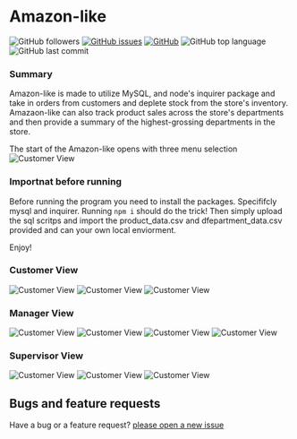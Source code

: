 # Amazon-like
![GitHub followers](https://img.shields.io/github/followers/cl33per?style=social)
[![GitHub issues](https://img.shields.io/github/issues/cl33per/Amazon-like)](https://github.com/cl33per/Amazon-like/issues)
[![GitHub](https://img.shields.io/github/license/cl33per/Amazon-like)](https://img.shields.io/github/license/cl33per/Amazon-like)
![GitHub top language](https://img.shields.io/github/languages/top/cl33per/Amazon-like)
![GitHub last commit](https://img.shields.io/github/last-commit/cl33per/Amazon-like)

### Summary

Amazon-like is made to utilize MySQL, and node's inquirer package and take in orders from customers and deplete stock from the store's inventory. Amazaon-like can also track product sales across the store's departments and then provide a summary of the highest-grossing departments in the store.

The start of the Amazon-like opens with three menu selection 
![Customer View](demo/MainMenu.png)

### Importnat before running

Before running the program you need to install the packages. Specififcly mysql and inquirer. 
Running `npm i` should do the trick! Then simply upload the sql scritps and import the product_data.csv and dfepartment_data.csv provided and can your own local enviorment.

Enjoy!

### Customer View
![Customer View](demo/CustomerView.png)
![Customer View](demo/ViewProductsCustomer.png)
![Customer View](demo/PlaceAnOrder.png)



### Manager View
![Customer View](demo/ManageMain.png)
![Customer View](demo/ManagerNewProduct.png)
![Customer View](demo/ManagerLowInventory.png)
![Customer View](demo/ManagerAddInventory.png)

### Supervisor View
![Customer View](demo/SupervisorMenu.png)
![Customer View](demo/SalesDepartment.png)
![Customer View](demo/NewDepartment.png)

## Bugs and feature requests
Have a bug or a feature request? [please open a new issue](https://github.com/cl33per/Amazon-like/issues/new)
  